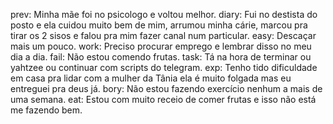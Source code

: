 prev: Minha mãe foi no psicologo e voltou melhor.
diary: Fui no destista do posto e ela cuidou muito bem de mim, arrumou minha cárie, marcou pra tirar os 2 sisos e falou pra mim fazer canal num particular.
easy: Descaçar mais um pouco.
work: Preciso procurar emprego e lembrar disso no meu dia a dia.
fail: Não estou comendo frutas.
task: Tá na hora de terminar ou yahtzee ou continuar com scripts do telegram.
exp: Tenho tido dificuldade em casa pra lidar com a mulher da Tânia ela é muito folgada mas eu entreguei pra deus já.
bory: Não estou fazendo exercício nenhum a mais de uma semana.
eat: Estou com muito receio de comer frutas e isso não está me fazendo bem.
